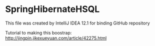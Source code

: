# SpringHibernateHSQL

This file was created by IntelliJ IDEA 12.1 for binding GitHub repository

Tutorial to making this boostrap: http://jingpin.jikexueyuan.com/article/42275.html